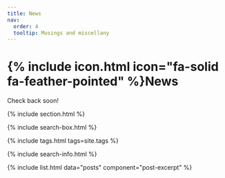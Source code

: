 ```yaml
---
title: News
nav:
  order: 4
  tooltip: Musings and miscellany
---
```


# {% include icon.html icon="fa-solid fa-feather-pointed" %}News

Check back soon!

{% include section.html %}

{% include search-box.html %}

{% include tags.html tags=site.tags %}

{% include search-info.html %}

{% include list.html data="posts" component="post-excerpt" %}
